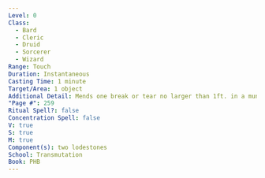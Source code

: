 ```yaml
---
Level: 0
Class:
  - Bard
  - Cleric
  - Druid
  - Sorcerer
  - Wizard
Range: Touch
Duration: Instantaneous
Casting Time: 1 minute
Target/Area: 1 object
Additional Detail: Mends one break or tear no larger than 1ft. in a mundane object.
"Page #": 259
Ritual Spell?: false
Concentration Spell: false
V: true
S: true
M: true
Component(s): two lodestones
School: Transmutation
Book: PHB
---
```

